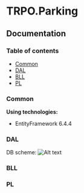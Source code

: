 # TRPO.Parking
## Documentation
### Table of contents
- [Common](#Common)
- [DAL](#DAL)
- [BLL](#BLL)
- [PL](#PL)

### Common

**Using technologies:**
- EntityFramework 6.4.4

### DAL
DB scheme:
![Alt text](https://github.com/ShadowOfFallenLord/TRPO.Parking/tree/develop/Documentation/Images/db_scheme.png/ "DB scheme")

### BLL

### PL